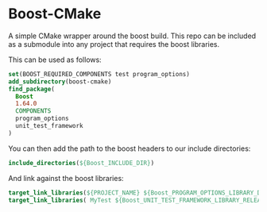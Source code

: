 # Boost-CMake

A simple CMake wrapper around the boost build. This repo can be included as a submodule into any project that requires the boost libraries.

This can be used as follows:

```cmake
set(BOOST_REQUIRED_COMPONENTS test program_options)
add_subdirectory(boost-cmake)
find_package(
  Boost
  1.64.0
  COMPONENTS
  program_options
  unit_test_framework
)
```

You can then add the path to the boost headers to our include directories:

```cmake
include_directories(${Boost_INCLUDE_DIR})
```

And link against the boost libraries:

```cmake
target_link_libraries(${PROJECT_NAME} ${Boost_PROGRAM_OPTIONS_LIBRARY_DEBUG})
target_link_libraries( MyTest ${Boost_UNIT_TEST_FRAMEWORK_LIBRARY_RELEASE} )
```
